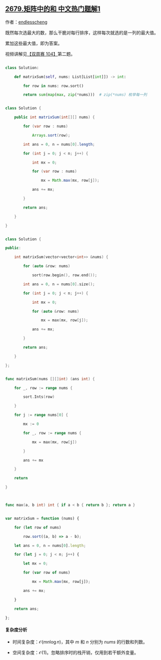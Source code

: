 ## [2679.矩阵中的和 中文热门题解1](https://leetcode.cn/problems/sum-in-a-matrix/solutions/100000/pai-xu-pythonjavacgo-by-endlesscheng-u70i)

作者：[endlesscheng](https://leetcode.cn/u/endlesscheng)

既然每次选最大的数，那么干脆对每行排序，这样每次就选的是一列的最大值。

累加这些最大值，即为答案。

视频讲解见[【双周赛 104】](https://www.bilibili.com/video/BV1fV4y1r7e6/)第二题。

```py [sol1-Python3]
class Solution:
    def matrixSum(self, nums: List[List[int]]) -> int:
        for row in nums: row.sort()
        return sum(map(max, zip(*nums)))  # zip(*nums) 枚举每一列
```

```java [sol1-Java]
class Solution {
    public int matrixSum(int[][] nums) {
        for (var row : nums)
            Arrays.sort(row);
        int ans = 0, n = nums[0].length;
        for (int j = 0; j < n; j++) {
            int mx = 0;
            for (var row : nums)
                mx = Math.max(mx, row[j]);
            ans += mx;
        }
        return ans;
    }
}
```

```cpp [sol1-C++]
class Solution {
public:
    int matrixSum(vector<vector<int>> &nums) {
        for (auto &row: nums)
            sort(row.begin(), row.end());
        int ans = 0, n = nums[0].size();
        for (int j = 0; j < n; j++) {
            int mx = 0;
            for (auto &row: nums)
                mx = max(mx, row[j]);
            ans += mx;
        }
        return ans;
    }
};
```

```go [sol1-Go]
func matrixSum(nums [][]int) (ans int) {
	for _, row := range nums {
		sort.Ints(row)
	}
	for j := range nums[0] {
		mx := 0
		for _, row := range nums {
			mx = max(mx, row[j])
		}
		ans += mx
	}
	return
}

func max(a, b int) int { if a < b { return b }; return a }
```

```js [sol1-JavaScript]
var matrixSum = function (nums) {
    for (let row of nums)
        row.sort((a, b) => a - b);
    let ans = 0, n = nums[0].length;
    for (let j = 0; j < n; j++) {
        let mx = 0;
        for (var row of nums)
            mx = Math.max(mx, row[j]);
        ans += mx;
    }
    return ans;
};
```

#### 复杂度分析

- 时间复杂度：$\mathcal{O}(mn\log n)$，其中 $m$ 和 $n$ 分别为 $\textit{nums}$ 的行数和列数。
- 空间复杂度：$\mathcal{O}(1)$。忽略排序时的栈开销，仅用到若干额外变量。
